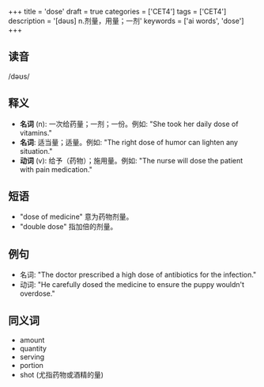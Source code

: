 +++
title = 'dose'
draft = true
categories = ['CET4']
tags = ['CET4']
description = '[dəus] n.剂量，用量；一剂'
keywords = ['ai words', 'dose']
+++

## 读音
/dəʊs/

## 释义
- **名词** (n): 一次给药量；一剂；一份。例如: "She took her daily dose of vitamins."
- **名词**: 适当量；适量。例如: "The right dose of humor can lighten any situation."
- **动词** (v): 给予（药物）；施用量。例如: "The nurse will dose the patient with pain medication."

## 短语
- "dose of medicine" 意为药物剂量。
- "double dose" 指加倍的剂量。

## 例句
- 名词: "The doctor prescribed a high dose of antibiotics for the infection."
- 动词: "He carefully dosed the medicine to ensure the puppy wouldn't overdose."

## 同义词
- amount
- quantity
- serving
- portion
- shot (尤指药物或酒精的量)
